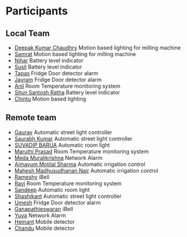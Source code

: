 # Participants

## Local Team

- [Deepak Kumar Chaudhry](https://github.com/deepak2145/fabzero) Motion based lighting for milling machine
- [Samrat](https://github.com/Samrat2019/fabzero) Motion based lighting for milling machine
- [Nihar](https://github.com/niharmohanty2018/fabzero) Battery level indicator
- [Susil](https://github.com/susil-sethy/fabzero) Battery level indicator
- [Tapas](https://github.com/tapasbarik1983/fabzero) Fridge Door detector alarm
- [Jayram](https://github.com/jayramyadav111/fabzero) Fridge Door detector alarm
- [Anil](https://github.com/anilhembram/fabzero) Room Temperature monitoring system
- [Situn Santosh Ratha](https://github.com/situn001/fabzero) Battery level indicator
- [Chintu](https://github.com/chintudora/fabzero) Motion based lighting

## Remote team

- [Gaurav](https://github.com/gauravstpi/gauravstpi) Automatic street light controller
- [Saurabh Kumar](https://github.com/9582220087/9582220087-fabzero) Automatic street light controller
- [SUVADIP BARUA](https://github.com/9406012766/suvadip) Automatic room light
- [Maruthi Prasad](https://github.com/maruthiprasad06) Room Temperature monitoring system
- [Meda Muralikrishna](https://github.com/medamk) Network Alarm
- [Aimayum Motilal Sharma](https://github.com/motilals) Automatic irrigation control
- [Mahesh Madhusudhanan Nair](https://github.com/nairstpi/fabzero) Automatic irrigation control
- [Rameshy](https://github.com/rameshy777/fabzero/) iBell
- [Ravi](https://github.com/ravi97surya/fabzero) Room Temperature monitoring system
- [Sandeep](https://github.com/sandeepstpi246/fabzero/) Automatic room light
- [Shashikant](https://github.com/shashikantstpi/fabzero) Automatic street light controller
- [Umesh](https://github.com/umesh1982/fabzero) Fridge Door detector alarm
- [Ganapathieswaran](https://github.com/vgeswar/fabzero) iBell
- [Yuva](https://github.com/Yuva-fab/fabzero) Network Alarm
- [Hemant](https://github.com/hemant747/fabzero) Mobile detector
- [Chandu](https://github.com/chandu224/fabzero) Mobile detector
